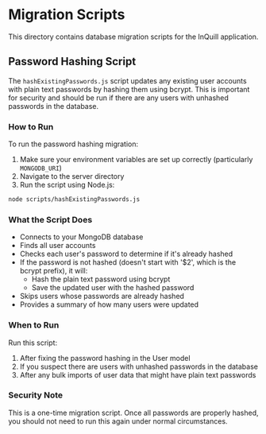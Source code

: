 # Migration Scripts

This directory contains database migration scripts for the InQuill application.

## Password Hashing Script

The `hashExistingPasswords.js` script updates any existing user accounts with plain text passwords by hashing them using bcrypt. This is important for security and should be run if there are any users with unhashed passwords in the database.

### How to Run

To run the password hashing migration:

1. Make sure your environment variables are set up correctly (particularly `MONGODB_URI`)
2. Navigate to the server directory
3. Run the script using Node.js:

```bash
node scripts/hashExistingPasswords.js
```

### What the Script Does

- Connects to your MongoDB database
- Finds all user accounts
- Checks each user's password to determine if it's already hashed
- If the password is not hashed (doesn't start with '$2', which is the bcrypt prefix), it will:
  - Hash the plain text password using bcrypt
  - Save the updated user with the hashed password
- Skips users whose passwords are already hashed
- Provides a summary of how many users were updated

### When to Run

Run this script:

1. After fixing the password hashing in the User model
2. If you suspect there are users with unhashed passwords in the database
3. After any bulk imports of user data that might have plain text passwords

### Security Note

This is a one-time migration script. Once all passwords are properly hashed, you should not need to run this again under normal circumstances. 